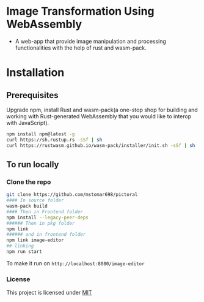 # Image Transformation Using WebAssembly

- A web-app that provide image manipulation and processing functionalities with the help of rust and wasm-pack.


# Installation

## Prerequisites

Upgrade npm, install Rust and wasm-pack(a one-stop shop for building and working with Rust-generated WebAssembly that you would like to interop with JavaScript).

```bash
npm install npm@latest -g
curl https://sh.rustup.rs -sSf | sh
curl https://rustwasm.github.io/wasm-pack/installer/init.sh -sSf | sh
```

## To run locally

### Clone the repo

```bash
git clone https://github.com/mstomar698/pictoral
#### In source folder 
wasm-pack build
#### Then in Frontend folder 
npm install --legacy-peer-deps
###### Then in pkg folder 
npm link
###### and in frontend folder 
npm link image-editor
## linking
npm run start
```

To make it run on `http://localhost:8080/image-editor`

### License

This project is licensed under [MIT](https://www.mit.edu/~amini/LICENSE.md)
